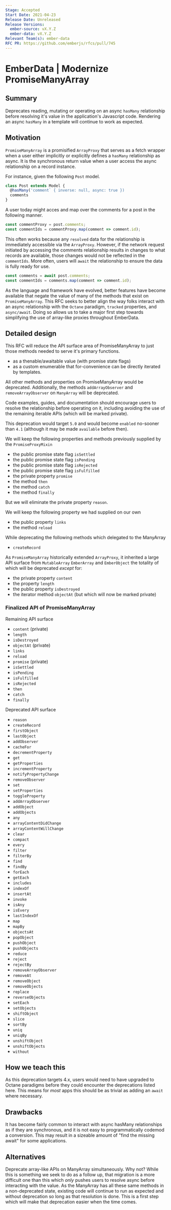 ```yaml
---
Stage: Accepted
Start Date: 2021-04-23
Release Date: Unreleased
Release Versions:
  ember-source: vX.Y.Z
  ember-data: vX.Y.Z
Relevant Team(s): ember-data
RFC PR: https://github.com/emberjs/rfcs/pull/745
---
```


# EmberData | Modernize PromiseManyArray

## Summary

Deprecates reading, mutating or operating on an async `hasMany` relationship before
resolving it's value in the application's Javascript code. Rendering an async `hasMany`
in a template will continue to work as expected.

## Motivation

`PromiseManyArray` is a promisified `ArrayProxy` that serves as a fetch wrapper when
a user either implicitly or explicitly defines a `hasMany` relationship as async. It
is the synchronous return value when a user access the async relationship on a record instance.

For instance, given the following `Post` model.

```js
class Post extends Model {
  @hasMany('comment` { inverse: null, async: true })
  comments
}
```

A user today might acces and map over the comments for a post in the following manner.

```js
const commentProxy = post.comments;
const commentIds = commentProxy.map(comment => comment.id);
```

This often works because any `resolved` data for the relationship is immediately accessible
via the `ArrayProxy`. However, if the network request initiated by accessing the comments
relationship results in changes to what records are available, those changes would not be
reflected in the `commentIds`. More often, users will `await` the relationship to ensure the
data is fully ready for use.

```js
const comments = await post.comments;
const commentIds = comments.map(comment => comment.id);
```

As the language and framework have evolved, better features have become available that
negate the value of many of the methods that exist on `PromiseManyArray`. This RFC seeks
to better align the way folks interact with an async relationship with the `Octane` paradigm,
`tracked` properties, and `async/await`. Doing so allows us to take a major first step towards
simplifying the use of array-like proxies throughout EmberData.

## Detailed design

This RFC will reduce the API surface area of PromiseManyArray to just those methods needed to
serve it's primary functions.

- as a thenable/awaitable value (with promise state flags)
- as a custom enumerable that for-convenience can be directly iterated by templates.

All other methods and properties on PromiseManyArray would be deprecated. Additionally,
the methods `addArrayObserver` and `removeArrayObserver` on `ManyArray` will be deprecated.

Code examples, guides, and documentation should encourage users to resolve the relationship
before operating on it, including avoiding the use of the remaining iterable APIs (which will
be marked private).

This deprecation would target `5.0` and would become `enabled` no-sooner than `4.1` (although
it may be made `available` before then).

We will keep the following properties and methods previously supplied by the `PromiseProxyMixin`

- the public promise state flag `isSettled`
- the public promise state flag `isPending`
- the public promise state flag `isRejected`
- the public promise state flag `isFulfilled`
- the private property `promise`
- the method `then`
- the method `catch`
- the method `finally`

But we will eliminate the private property `reason`.

We will keep the following property we had supplied on our own

- the public property `links`
- the method `reload`

While deprecating the following methods which delegated to the ManyArray

- `createRecord`

As `PromiseManyArray` historically extended `ArrayProxy`, it inherited a large API surface from
`MutableArray` `EmberArray` and `EmberObject` the totality of which will be deprecated *except* for:

- the private property `content`
- the property `length`
- the public property `isDestroyed`
- the iterator method `objectAt` (but which will now be marked private)


### Finalized API of PromiseManyArray

Remaining API surface

- `content` (private)
- `length`
- `isDestroyed`
- `objectAt` (private)
- `links`
- `reload`
- `promise`  (private)
- `isSettled`
- `isPending`
- `isFulfilled`
- `isRejected`
- `then`
- `catch`
- `finally`

Deprecated API surface

- `reason`
- `createRecord`
- `firstObject`
- `lastObject`
- `addObserver`
- `cacheFor`
- `decrementProperty`
- `get`
- `getProperties`
- `incrementProperty`
- `notifyPropertyChange`
- `removeObserver`
- `set`
- `setProperties`
- `toggleProperty`
- `addArrayObserver`
- `addObject`
- `addObjects`
- `any`
- `arrayContentDidChange`
- `arrayContentWillChange`
- `clear`
- `compact`
- `every`
- `filter`
- `filterBy`
- `find`
- `findBy`
- `forEach`
- `getEach`
- `includes`
- `indexOf`
- `insertAt`
- `invoke`
- `isAny`
- `isEvery`
- `lastIndexOf`
- `map`
- `mapBy`
- `objectsAt`
- `popObject`
- `pushObject`
- `pushObjects`
- `reduce`
- `reject`
- `rejectBy`
- `removeArrayObserver`
- `removeAt`
- `removeObject`
- `removeObjects`
- `replace`
- `reverseObjects`
- `setEach`
- `setObjects`
- `shiftObject`
- `slice`
- `sortBy`
- `uniq`
- `uniqBy`
- `unshiftObject`
- `unshiftObjects`
- `without`

## How we teach this

As this deprecation targets 4.x, users would need to have upgraded to Octane paradigms before
they could encounter the deprecations listed here. This means for *most* apps this should be as 
trivial as adding an `await` where necessary.

## Drawbacks

It has become fairly common to interact with async hasMany relationships as if they are 
synchronous, and it is not easy to programmatically codemod a conversion. This may result in
a sizeable amount of "find the missing await" for some applications.

## Alternatives

Deprecate array-like APIs on ManyArray simultaneously. Why not? While this is something we seek to do as a follow up, that migration is a more difficult one than this which *only* pushes users to resolve async before interacting with the value. As the ManyArray has all these same methods in a non-deprecated state, existing code will continue to run as expected and without deprecation so long as that resolution is done. This is a first step which will make that deprecation easier when
the time comes.